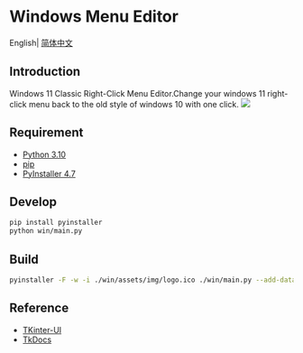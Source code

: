 # Windows Menu Editor

English| [简体中文](./README-zh.md)

## Introduction

Windows 11 Classic Right-Click Menu Editor.Change your windows 11 right-click menu back to the old style of windows 10 with one click.
![](https://cdn.jsdelivr.net/gh/openHacking/static-files@main/img/16409371544461640937154438.png)
## Requirement

- [Python 3.10](https://www.python.org/downloads/)
- [pip](https://pip.pypa.io/en/stable/)
- [PyInstaller 4.7](http://www.pyinstaller.org/)

## Develop

```bash
pip install pyinstaller
python win/main.py
```

## Build

```bash
pyinstaller -F -w -i ./win/assets/img/logo.ico ./win/main.py --add-data "./win/bat/classic.bat;bat" --add-data "./win/bat/default.bat;bat" -n "win-menu-editor" --noconfirm
```
## Reference

- [TKinter-UI](https://github.com/openHacking/TKinter-UI)
- [TkDocs](https://tkdocs.com/)